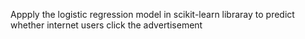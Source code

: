 Appply the logistic regression model in scikit-learn libraray to predict whether internet users click the advertisement
